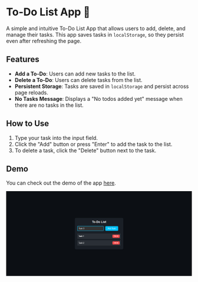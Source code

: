 # To-Do List App 📝

A simple and intuitive To-Do List App that allows users to add, delete, and manage their tasks. This app saves tasks in `localStorage`, so they persist even after refreshing the page.

## Features
- **Add a To-Do**: Users can add new tasks to the list.
- **Delete a To-Do**: Users can delete tasks from the list.
- **Persistent Storage**: Tasks are saved in `localStorage` and persist across page reloads.
- **No Tasks Message**: Displays a "No todos added yet" message when there are no tasks in the list.

## How to Use
1. Type your task into the input field.
2. Click the "Add" button or press "Enter" to add the task to the list.
3. To delete a task, click the "Delete" button next to the task.

## Demo
You can check out the demo of the app [here](https://30dayjs-vaibhavkatariya.vercel.app/Day-2).

![Counter Demo](screenshot.png)